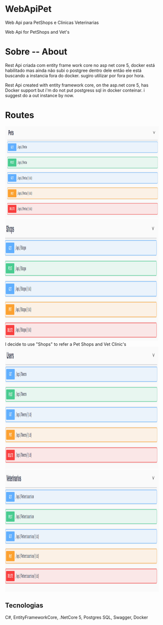 # WebApiPet
Web Api para PetShops e Clinicas Veterinarias 

Web Api for PetShops and Vet's
# Sobre -- About
Rest Api criada com entity frame work core no asp net core 5, docker está habilitado mas ainda não subi o postgree dentro dele então ele está buscando a instancia fora do docker. sugiro utilizar por fora por hora. 

Rest Api created with entity framework core, on the asp.net core 5, has Docker support but i'm do not put postgress sql in docker conteinar. i suggest do a out instance by now.
# Routes 
<img src="./WebApiPet/Images/PetsRoutes.png" width="100%" height="300">


<img src="./WebApiPet/Images/Shops.png" width="100%" height="400">
I decide to use "Shops" to refer a Pet Shops and Vet Clinic's

<img src="./WebApiPet/Images/Users.png" width="100%" height="400">


<img src="./WebApiPet/Images/Vets.png" width="100%" height="400">


## Tecnologias
C#, EntityFrameworkCore, .NetCore 5, Postgres SQL, Swagger, Docker 
